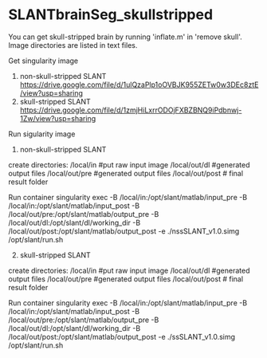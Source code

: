# SLANTbrainSeg_skullstripped
You can get skull-stripped brain by running 'inflate.m' in 'remove skull'. Image directories are listed in text files.

Get singularity image
1. non-skull-stripped SLANT
https://drive.google.com/file/d/1ulQzaPlp1oOVBJK955ZETw0w3DEc8ztE/view?usp=sharing
2. skull-stripped SLANT
https://drive.google.com/file/d/1zmjHiLxrrODOjFXBZBNQ9iPdbnwj-1Zw/view?usp=sharing

Run sigularity image
1. non-skull-stripped SLANT

create directories:
/local/in  #put raw input image
/local/out/dl  #generated output files
/local/out/pre  #generated output files 
/local/out/post  # final result folder

Run container
singularity exec -B /local/in:/opt/slant/matlab/input_pre -B /local/in:/opt/slant/matlab/input_post -B /local/out/pre:/opt/slant/matlab/output_pre -B /local/out/dl:/opt/slant/dl/working_dir -B /local/out/post:/opt/slant/matlab/output_post -e ./nssSLANT_v1.0.simg /opt/slant/run.sh

2. skull-stripped SLANT

create directories:
/local/in  #put raw input image
/local/out/dl  #generated output files
/local/out/pre  #generated output files 
/local/out/post  # final result folder

Run container
singularity exec -B /local/in:/opt/slant/matlab/input_pre -B /local/in:/opt/slant/matlab/input_post -B /local/out/pre:/opt/slant/matlab/output_pre -B /local/out/dl:/opt/slant/dl/working_dir -B /local/out/post:/opt/slant/matlab/output_post -e ./ssSLANT_v1.0.simg /opt/slant/run.sh
